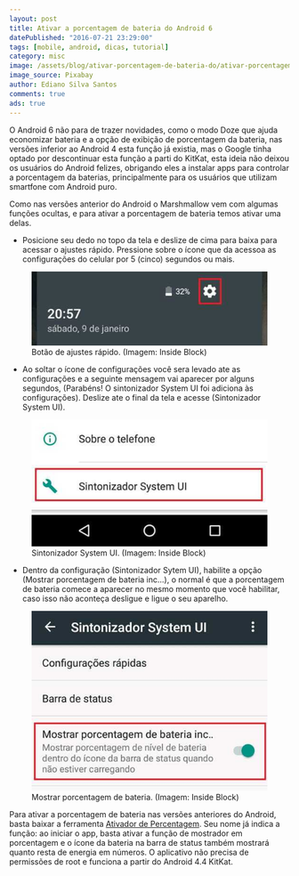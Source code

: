 ```yaml
---
layout: post
title: Ativar a porcentagem de bateria do Android 6
datePublished: "2016-07-21 23:29:00"
tags: [mobile, android, dicas, tutorial]
category: misc
image: /assets/blog/ativar-porcentagem-de-bateria-do/ativar-porcentagem-de-bateria-do.jpg
image_source: Pixabay
author: Ediano Silva Santos
comments: true
ads: true
---
```


O Android 6 não para de trazer novidades, como o modo Doze que ajuda economizar bateria e a opção de exibição de porcentagem da bateria, nas versões inferior ao Android 4 esta função já existia, mas o Google tinha optado por descontinuar esta função a parti do KitKat, esta ideia não deixou os usuários do Android felizes, obrigando eles a instalar apps para controlar a porcentagem da baterias, principalmente para os usuários que utilizam smartfone com Android puro.

Como nas versões anterior do Android o Marshmallow vem com algumas funções ocultas, e para ativar a porcentagem de bateria temos ativar uma delas.

* Posicione seu dedo no topo da tela e deslize de cima para baixa para acessar o ajustes rápido. Pressione sobre o ícone que da acessoa as configurações do celular por 5 (cinco) segundos ou mais.

<figure class="image">
<img alt="Botão de ajustes rápido do Android 6" src="/assets/blog/ativar-porcentagem-de-bateria-do/botao-configuracao.jpg">
<figcaption>Botão de ajustes rápido. (Imagem: Inside Block)</figcaption>
</figure>

* Ao soltar o ícone de configurações você sera levado ate as configurações e a seguinte mensagem vai aparecer por alguns segundos, (Parabéns! O sintonizador System UI foi adiciona às configurações). Deslize ate o final da tela e acesse (Sintonizador System UI).

<figure class="image">
<img alt="Sintonizador System UI do Andriod 6" src="/assets/blog/ativar-porcentagem-de-bateria-do/menu.jpg">
<figcaption>Sintonizador System UI. (Imagem: Inside Block)</figcaption>
</figure>

* Dentro da configuração (Sintonizador Sytem UI), habilite a opção (Mostrar porcentagem de bateria inc…), o normal é que a porcentagem de bateria comece a aparecer no mesmo momento que você habilitar, caso isso não aconteça desligue e ligue o seu aparelho.

<figure class="image">
<img alt="Mostrar porcentagem de bateria Android 6" src="/assets/blog/ativar-porcentagem-de-bateria-do/menu-sintonizado-system-ui.jpg">
<figcaption>Mostrar porcentagem de bateria. (Imagem: Inside Block)</figcaption>
</figure>

Para ativar a porcentagem de bateria nas versões anteriores do Android, basta baixar a ferramenta <a href="https://play.google.com/store/apps/details?id=de.kroegerama.android4batpercent" target="_blank" rel="noopener">Ativador de Percentagem</a>. Seu nome já indica a função: ao iniciar o app, basta ativar a função de mostrador em porcentagem e o ícone da bateria na barra de status também mostrará quanto resta de energia em números. O aplicativo não precisa de permissões de root e funciona a partir do Android 4.4 KitKat.